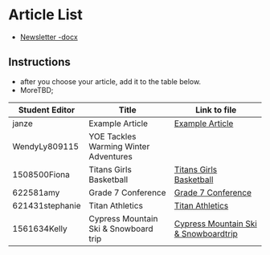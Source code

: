 # Article List
- [Newsletter -docx]()

## Instructions
- after you choose your article, add it to the table below.
- MoreTBD; 

Student Editor | Title | Link to file
--- | --- | ---
janze | Example Article | [Example Article](example.md)
WendyLy809115 | YOE Tackles Warming Winter Adventures|
1508500Fiona | Titans Girls Basketball | [Titans Girls Basketball](Titansgirlsbasketball.md)
622581amy | Grade 7 Conference | [Grade 7 Conference](Grade7Conference.md)
621431stephanie | Titan Athletics | [Titan Athletics](TitanAthletics.md)
1561634Kelly | Cypress Mountain Ski & Snowboard trip | [Cypress Mountain Ski & Snowboardtrip](CypressMountainSki&Snowboardtrip.md)
